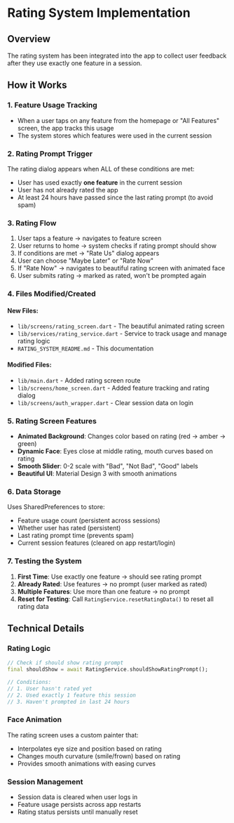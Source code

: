 # Rating System Implementation

## Overview
The rating system has been integrated into the app to collect user feedback after they use exactly one feature in a session.

## How it Works

### 1. Feature Usage Tracking
- When a user taps on any feature from the homepage or "All Features" screen, the app tracks this usage
- The system stores which features were used in the current session

### 2. Rating Prompt Trigger
The rating dialog appears when ALL of these conditions are met:
- User has used exactly **one feature** in the current session
- User has not already rated the app
- At least 24 hours have passed since the last rating prompt (to avoid spam)

### 3. Rating Flow
1. User taps a feature → navigates to feature screen
2. User returns to home → system checks if rating prompt should show
3. If conditions are met → "Rate Us" dialog appears
4. User can choose "Maybe Later" or "Rate Now"
5. If "Rate Now" → navigates to beautiful rating screen with animated face
6. User submits rating → marked as rated, won't be prompted again

### 4. Files Modified/Created

#### New Files:
- `lib/screens/rating_screen.dart` - The beautiful animated rating screen
- `lib/services/rating_service.dart` - Service to track usage and manage rating logic
- `RATING_SYSTEM_README.md` - This documentation

#### Modified Files:
- `lib/main.dart` - Added rating screen route
- `lib/screens/home_screen.dart` - Added feature tracking and rating dialog
- `lib/screens/auth_wrapper.dart` - Clear session data on login

### 5. Rating Screen Features
- **Animated Background**: Changes color based on rating (red → amber → green)
- **Dynamic Face**: Eyes close at middle rating, mouth curves based on rating
- **Smooth Slider**: 0-2 scale with "Bad", "Not Bad", "Good" labels
- **Beautiful UI**: Material Design 3 with smooth animations

### 6. Data Storage
Uses SharedPreferences to store:
- Feature usage count (persistent across sessions)
- Whether user has rated (persistent)
- Last rating prompt time (prevents spam)
- Current session features (cleared on app restart/login)

### 7. Testing the System
1. **First Time**: Use exactly one feature → should see rating prompt
2. **Already Rated**: Use features → no prompt (user marked as rated)
3. **Multiple Features**: Use more than one feature → no prompt
4. **Reset for Testing**: Call `RatingService.resetRatingData()` to reset all rating data

## Technical Details

### Rating Logic
```dart
// Check if should show rating prompt
final shouldShow = await RatingService.shouldShowRatingPrompt();

// Conditions:
// 1. User hasn't rated yet
// 2. Used exactly 1 feature this session  
// 3. Haven't prompted in last 24 hours
```

### Face Animation
The rating screen uses a custom painter that:
- Interpolates eye size and position based on rating
- Changes mouth curvature (smile/frown) based on rating
- Provides smooth animations with easing curves

### Session Management
- Session data is cleared when user logs in
- Feature usage persists across app restarts
- Rating status persists until manually reset
